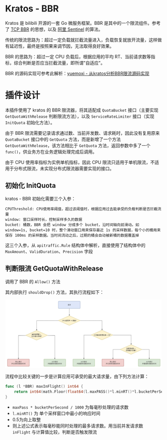 # Kratos - BBR
Kratos 是 bilibili 开源的一套 Go 微服务框架。BBR 是其中的一个限流组件。参考了 [TCP BBR](https://en.wikipedia.org/wiki/TCP_congestion_control#TCP_BBR) 的思想，以及 [阿里 Sentinel](https://github.com/alibaba/Sentinel/wiki/系统自适应限流) 的算法。

传统的限流思路为：超过一定负载就拦截流量进入，负载恢复就放开流量，这样做有延迟性，最终是按照果来调节因，无法取得良好效果。

BBR 的思路为：超过一定 CPU 负载后，根据应用的平均 RT、当前请求数等指标，综合判断是否应当拦截流量，即所谓"自适应"。

BBR 的源码实现可参考此解析：[yuemoxi - 从kratos分析BBR限流源码实现](https://juejin.cn/post/7004848252109455368)



# 插件设计
本插件使用了 kratos 的 BBR 限流器，将其适配成 `QuotaBucket` 接口（主要实现 `GetQuotaWithRelease` 判断限流方法），以及 `ServiceRateLimiter` 接口（实现 `InitQuota` 初始化方法）。

由于 BBR 限流需要记录请求通过数、当前并发数、请求耗时，因此没有复用原来 `QuotaBucket` 接口中的 `GetQuota` 方法，而是新增了一个方法 `GetQuotaWithRelease`，该方法相比于 `GetQuota` 方法，返回参数中多了一个 `func()`，供业务方在业务逻辑处理完成后调用。

由于 CPU 使用率指标为实例单机指标，因此 CPU 限流只适用于单机限流，不适用于分布式限流，未实现分布式限流器需要实现的接口。


## 初始化 InitQuota
kratos - BBR 初始化需要三个入参：
```
CPUThreshold: CPU使用率阈值，超过该阈值时，根据应用过去能承受的负载判断是否拦截流量 
window: 窗口采样时长，控制采样多久的数据
bucket: 桶数，BBR 会把 window 分成多个 bucket，沿时间轴向前滑动。如 window=1s, bucket=10 时，整个滑动窗口用来保存最近 1s 的采样数据，每个小的桶用来保存 100ms 的采样数据。当时间流动之后，过期的桶会自动被新桶的数据覆盖掉
```
这三个入参，从 `apitraffic.Rule` 结构体中解析，直接使用了结构体中的 `MaxAmount`、`ValidDuration`、`Precision` 字段


## 判断限流 GetQuotaWithRelease
调用了 BBR 的 `Allow()` 方法

其内部执行 `shouldDrop()` 方法，其执行流程如下：

![img.jpg](img.jpg)

流程中比较关键的一步是计算应用可承受的最大请求量，由下列方法计算：
```go
func (l *BBR) maxInFlight() int64 {
	return int64(math.Floor(float64(l.maxPASS()*l.minRT()*l.bucketPerSecond)/1000.0) + 0.5)
}
```
- `maxPass * bucketPerSecond / 1000` 为每毫秒处理的请求数
- `l.minRT()` 为 单个采样窗口中最小的响应时间
- 0.5为向上取整
- 则上述公式表示每毫秒能同时处理的最多请求数。用当前并发请求数 `inFlight` 与计算值比较，判断是否触发限流
